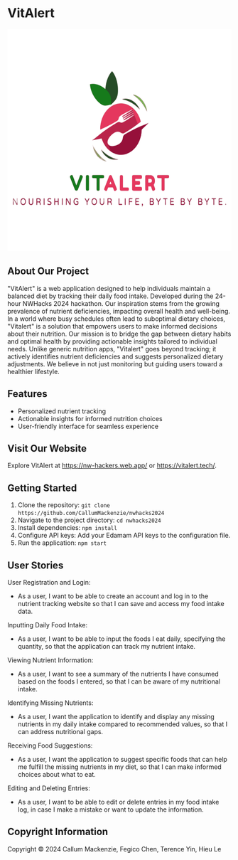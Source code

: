 # VitAlert

<img src="./src/images/VitAlert-Full.png" alt="VitAlert Logo" width="1000" height="500">

## About Our Project
"VitAlert" is a web application designed to help individuals maintain a balanced diet by tracking their daily food intake. Developed during the 24-hour NWHacks 2024 hackathon.
Our inspiration stems from the growing prevalence of nutrient deficiencies, impacting overall health and well-being. 
In a world where busy schedules often lead to suboptimal dietary choices, "Vitalert" is a solution that empowers users to make informed decisions about their nutrition.
Our mission is to bridge the gap between dietary habits and optimal health by providing actionable insights tailored to individual needs.
Unlike generic nutrition apps, "Vitalert" goes beyond tracking; it actively identifies nutrient deficiencies and suggests personalized dietary adjustments.
We believe in not just monitoring but guiding users toward a healthier lifestyle.

## Features
* Personalized nutrient tracking
* Actionable insights for informed nutrition choices
* User-friendly interface for seamless experience

## Visit Our Website
Explore VitAlert at https://nw-hackers.web.app/ or https://vitalert.tech/.

## Getting Started
1. Clone the repository: `git clone https://github.com/CallumMackenzie/nwhacks2024`
2. Navigate to the project directory: `cd nwhacks2024`
3. Install dependencies: `npm install`
4. Configure API keys: Add your Edamam API keys to the configuration file.
5. Run the application: `npm start`

## User Stories
User Registration and Login: 
* As a user, I want to be able to create an account and log in to the nutrient tracking website so that I can save and access my food intake data.

Inputting Daily Food Intake:
* As a user, I want to be able to input the foods I eat daily, specifying the quantity, so that the application can track my nutrient intake.

Viewing Nutrient Information:
* As a user, I want to see a summary of the nutrients I have consumed based on the foods I entered, so that I can be aware of my nutritional intake.

Identifying Missing Nutrients:
* As a user, I want the application to identify and display any missing nutrients in my daily intake compared to recommended values, so that I can address nutritional gaps.

Receiving Food Suggestions:
* As a user, I want the application to suggest specific foods that can help me fulfill the missing nutrients in my diet, so that I can make informed choices about what to eat.

Editing and Deleting Entries:
* As a user, I want to be able to edit or delete entries in my food intake log, in case I make a mistake or want to update the information.

## Copyright Information
Copyright © 2024 Callum Mackenzie, Fegico Chen, Terence Yin, Hieu Le
